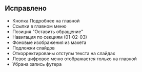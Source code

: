 ## Исправлено
 * Кнопка Подробнее на главной
 * Ссылки в главном меню
 * Позиция "Оставить обращение"
 * Навигация по секциям (01-02-03)
 * Фоновые изображения из макета
 * Подложки слайдов
 * Откорректированы отступы текста на слайдах
 * Левое цифровое меню отображается только на главной
 * Убрана запись футера
